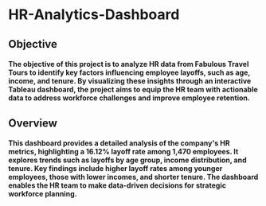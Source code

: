 # HR-Analytics-Dashboard

## Objective
#### The objective of this project is to analyze HR data from Fabulous Travel Tours to identify key factors influencing employee layoffs, such as age, income, and tenure. By visualizing these insights through an interactive Tableau dashboard, the project aims to equip the HR team with actionable data to address workforce challenges and improve employee retention.

## Overview
#### This dashboard provides a detailed analysis of the company's HR metrics, highlighting a 16.12% layoff rate among 1,470 employees. It explores trends such as layoffs by age group, income distribution, and tenure. Key findings include higher layoff rates among younger employees, those with lower incomes, and shorter tenure. The dashboard enables the HR team to make data-driven decisions for strategic workforce planning.
